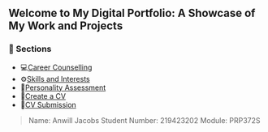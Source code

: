 ## Welcome to My Digital Portfolio: A Showcase of My Work and Projects

### 📂 Sections

- 💻[Career Counselling](career-counselling.md)
- ⚙️[Skills and Interests](skills-and-interests.md)
- 🧠[Personality Assessment](personality-assessment.md)
- 📝[Create a CV](create-a-cv.md)
- 📃[CV Submission](cv-submission.md) 

> Name: Anwill Jacobs
> Student Number: 219423202
> Module: PRP372S
